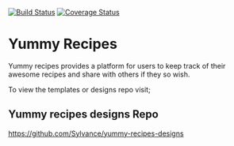 [![Build Status](https://travis-ci.org/Sylvance/yummyrecipes.svg?branch=master)](https://travis-ci.org/Sylvance/yummyrecipes)
[![Coverage Status](https://coveralls.io/repos/github/Sylvance/yummyrecipes/badge.svg?branch=master)](https://coveralls.io/github/Sylvance/yummyrecipes?branch=master)

# Yummy Recipes
Yummy recipes provides a platform for users to keep track of their awesome recipes and share with others if they so wish.

To view the templates or designs repo visit;
## Yummy recipes designs Repo
https://github.com/Sylvance/yummy-recipes-designs
